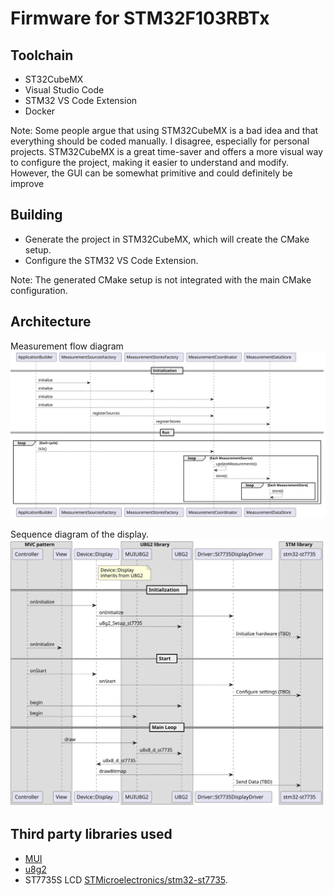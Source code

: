 # Firmware for STM32F103RBTx

## Toolchain
* ST32CubeMX
* Visual Studio Code
* STM32 VS Code Extension
* Docker

Note: Some people argue that using STM32CubeMX is a bad idea and that everything should be coded manually. I disagree, especially for personal projects. STM32CubeMX is a great time-saver and offers a more visual way to configure the project, making it easier to understand and modify. However, the GUI can be somewhat primitive and could definitely be improve

## Building
* Generate the project in STM32CubeMX, which will create the CMake setup.
* Configure the STM32 VS Code Extension.

Note: The generated CMake setup is not integrated with the main CMake configuration.   

## Architecture

Measurement flow diagram
![measurement flow diagram](../../Documentation/Diagrams/MeasurementFlowSequenceDiagram.svg)

Sequence diagram of the display.
![sequence diagram of the display](../../Documentation/Diagrams/DisplaySequenceDiagram.svg)

## Third party libraries used

* [MUI](https://github.com/olikraus/u8g2/wiki/muimanual)
* [u8g2](https://github.com/olikraus/u8g2)
* ST7735S LCD [STMicroelectronics/stm32-st7735](https://github.com/STMicroelectronics/stm32-st7735).

